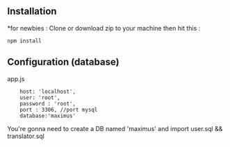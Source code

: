 ## Installation
*for newbies : Clone or download zip to your machine then hit this :

	npm install

## Configuration (database)
app.js

        host: 'localhost',
        user: 'root',
        password : 'root',
        port : 3306, //port mysql
        database:'maximus'


	
You're gonna need to create a DB named 'maximus' 
and import user.sql && translator.sql
